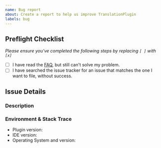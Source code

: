 ```yaml
---
name: Bug report
about: Create a report to help us improve TranslationPlugin
labels: bug
---
```


## Preflight Checklist
*Please ensure you've completed the following steps by replacing `[ ]` with `[x]`*

* [ ] I have read the [FAQ](https://github.com/YiiGuxing/TranslationPlugin#faq), but still can't solve my problem.
* [ ] I have searched the issue tracker for an issue that matches the one I want to file, without success.

## Issue Details

### Description
<!--
Please describe the problem in detail. Be sure to include:
  1. Steps to reproduce the problem.
  2. What happened.
  3. What you think the correct behavior should be.
  4. If applicable, add screenshots to help explain your problem.
-->

### Environment & Stack Trace
- Plugin version: <!-- x.x.x -->
- IDE version: <!-- IDEA 20xx.x.x -->
- Operating System and version: <!-- Windows 10 -->
<!-- (for crash)
- Stack Trace:
```
Paste stack trace here
```
-->